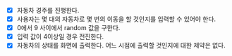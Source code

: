- [X] 자동차 경주를 진행한다.
- [X] 사용자는 몇 대의 자동차로 몇 번의 이동을 할 것인지를 입력할 수 있어야 한다.
- [X] 0에서 9 사이에서 random 값을 구한다.
- [X] 입력 값이 4이상일 경우 전진한다.
- [X] 자동차의 상태를 화면에 출력한다. 어느 시점에 출력할 것인지에 대한 제약은 없다.
